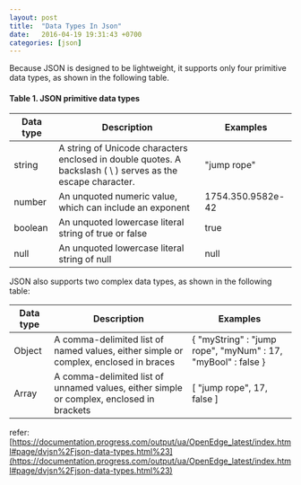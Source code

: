 ```yaml
---
layout: post
title:  "Data Types In Json"
date:   2016-04-19 19:31:43 +0700
categories: [json]
---
```

Because JSON is designed to be lightweight, it supports only four primitive data types, as shown in the following table.
#### Table 1. JSON primitive data types
Data type | Description | Examples
------------ | ------------- | -------------
string | A string of Unicode characters enclosed in double quotes. A backslash ( \ ) serves as the escape character. | "jump rope"
number | An unquoted numeric value, which can include an exponent | 1754.350.9582e-42
boolean | An unquoted lowercase literal string of true or false | true
null | An unquoted lowercase literal string of null | null

JSON also supports two complex data types, as shown in the following table:

Data type | Description | Examples
------------ | ------------- | -------------
Object | A comma-delimited list of named values, either simple or complex, enclosed in braces | { "myString" : "jump rope",   "myNum" : 17, "myBool" : false }
Array | A comma-delimited list of unnamed values, either simple or complex, enclosed in brackets | [ "jump rope", 17, false ]

refer: [https://documentation.progress.com/output/ua/OpenEdge_latest/index.html#page/dvjsn%2Fjson-data-types.html%23](https://documentation.progress.com/output/ua/OpenEdge_latest/index.html#page/dvjsn%2Fjson-data-types.html%23)